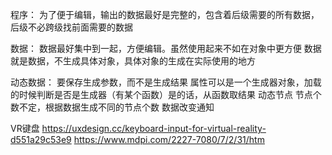 
程序：
为了便于编辑，输出的数据最好是完整的，包含着后级需要的所有数据，后级不必跨级找前面需要的数据

数据：
    数据最好集中到一起，方便编辑。虽然使用起来不如在对象中更方便
    数据就是数据，不生成具体对象，具体对象的生成在实际使用的地方

动态数据：
    要保存生成参数，而不是生成结果
    属性可以是一个生成器对象，加载的时候判断是否是生成器（有某个函数）是的话，从函数取结果
动态节点
    节点个数不定，根据数据生成不同的节点个数
数据改变通知


VR键盘
    https://uxdesign.cc/keyboard-input-for-virtual-reality-d551a29c53e9
    https://www.mdpi.com/2227-7080/7/2/31/htm